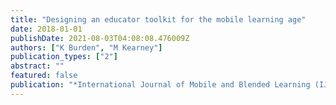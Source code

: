 ```yaml
---
title: "Designing an educator toolkit for the mobile learning age"
date: 2018-01-01
publishDate: 2021-08-03T04:08:08.476009Z
authors: ["K Burden", "M Kearney"]
publication_types: ["2"]
abstract: ""
featured: false
publication: "*International Journal of Mobile and Blended Learning (IJMBL)*"
---
```


